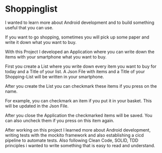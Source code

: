 # Shoppinglist

I wanted to learn more about Android development and to build something useful that you can use.

If you want to go shopping, sometimes you will pick up some paper and write it down what you want to buy.

With this Project I developed an Application where you can write down the items with your smartphone what you want to
buy.

First you create a List where you write down every item you want to buy for today and a Title of your list.
A Json File with items and a Title of your Shopping-List will be written in your smartphone.

After you create the List you can checkmark these items if you press on the name. 

For example, you can checkmark an item if you put it in your basket.
This will be updated in the Json File. 

After you close the Application the checkmarked items will be saved. You can also
uncheck them if you press on this item again.

After working on this project I learned more about Android development, 
writing tests with the mockito framework and also establishing a cicd pipeline to automate tests.
Also following Clean Code, SOLID, TDD principles i wanted to write something that is easy to read and understand.
